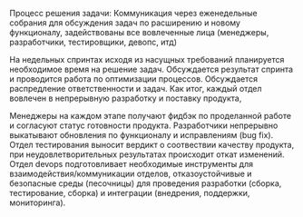 Процесс решения задачи:
Коммуникация через еженедельные собрания для обсуждения задач по расширению и новому функционалу,
задействованы все вовлеченные лица (менеджеры, разработчики, тестировщики, девопс, итд)

На недельных спринтах исходя из насущных требований планируется необходимое время на решение задач.
Обсуждается результат спринта и проводится работа по оптимизации процессов. Обсуждается
распредление ответственности и задач. Как итог, каждый отдел вовлечен в непрерывную разработку и поставку продукта,

Менеджеры на каждом этапе получают фидбэк по проделанной работе и согласуют статус готовности продукта. 
Разработчики непрерывно выкатывают обновления по функционалу и исправлениям (bug fix). Отдел тестирования выносит вердикт о
соотвествии качеству продукта, при неудовлетворительных результатах происходит откат изменений. Отдел devops подготовливает
необходимые инструменты для взаимодействия/коммуникации отделов, отказоустойчивые и безопасные среды (песочницы) для проведения
разработки (сборка, тестирование, сборка) и интеграции (внедрения, поддержки, мониторинга).